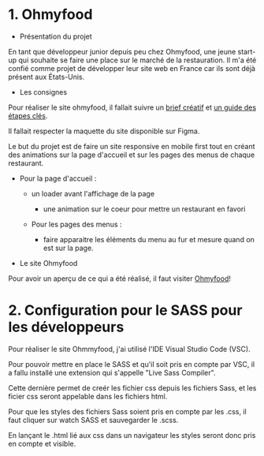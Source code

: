# 1. Ohmyfood

- Présentation du projet

En tant que développeur junior depuis peu chez Ohmyfood, une jeune start-up qui souhaite se faire une place sur le marché de la restauration. Il m'a été confié comme projet de développer leur site web en France car ils sont déjà présent aux États-Unis.


- Les consignes

Pour réaliser le site ohmyfood, il fallait suivre un [brief créatif](https://course.oc-static.com/projects/D%C3%A9veloppeur+Web/IW_P4+Animations+CSS+Ohmyfood/Brief+creatif+site+Ohmyfood.pdf) et [un guide des étapes clés](https://course.oc-static.com/projects/D%C3%A9veloppeur+Web/IW_P4+Animations+CSS+Ohmyfood/Guide+d%E2%80%99etapes+cles+-+OhMyFood.pdf).

Il fallait respecter la maquette du site disponible sur Figma. 

Le but du projet est de faire un site responsive en mobile first tout en créant des animations sur la page d'accueil et sur les pages des menus de chaque restaurant.

- Pour la page d'accueil :
  - un loader avant l'affichage de la page
    - une animation sur le coeur pour mettre un restaurant en favori
    
  - Pour les pages des menus :
    - faire apparaitre les éléments du menu au fur et mesure quand on est sur la page.

- Le site Ohmyfood

Pour avoir un aperçu de ce qui a été réalisé, il faut visiter [Ohmyfood](https://julien-mattei.github.io/Projet-3/)!

# 2. Configuration pour le SASS pour les développeurs

Pour réaliser le site Ohmmyfood, j'ai utilisé l'IDE Visual Studio Code (VSC).

Pour pouvoir mettre en place le SASS et qu'il soit pris en compte par VSC, il a fallu installé une extension qui s'appelle "Live Sass Compiler".

Cette dernière permet de creér les fichier css depuis les fichiers Sass, et les ficier css seront appelable dans les fichiers html.

Pour que les styles des fichiers Sass soient pris en compte par les .css, il faut cliquer sur watch SASS et sauvegarder le .scss.

En lançant le .html lié aux css dans un navigateur les styles seront donc pris en compte et visible.




